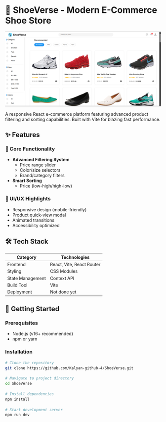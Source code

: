 # 👟 ShoeVerse - Modern E-Commerce Shoe Store

![Project Banner](https://github.com/Kalyan-github-4/ShoeVerse/blob/main/ShoeVerse.png?raw=true)

A responsive React e-commerce platform featuring advanced product filtering and sorting capabilities. Built with Vite for blazing fast performance.

## ✨ Features

### 🛒 Core Functionality
- **Advanced Filtering System**
  - Price range slider
  - Color/size selectors
  - Brand/category filters
- **Smart Sorting**
  - Price (low-high/high-low)

### 🎨 UI/UX Highlights
- Responsive design (mobile-friendly)
- Product quick-view modal
- Animated transitions
- Accessibility optimized

## 🛠️ Tech Stack

| Category       | Technologies                |
|----------------|-----------------------------|
| Frontend       | React, Vite, React Router   |
| Styling        | CSS Modules   |
| State Management| Context API  |
| Build Tool     | Vite                        |
| Deployment     |Not done yet            |

## 🚀 Getting Started

### Prerequisites
- Node.js (v16+ recommended)
- npm or yarn

### Installation
```bash
# Clone the repository
git clone https://github.com/Kalyan-github-4/ShoeVerse.git

# Navigate to project directory
cd ShoeVerse

# Install dependencies
npm install

# Start development server
npm run dev
